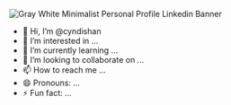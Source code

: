 ![Gray White Minimalist Personal Profile Linkedin Banner](https://github.com/user-attachments/assets/2b61be3e-c1dd-42c6-af3e-4d2f7a66ccad)


- 👋 Hi, I’m @cyndishan
- 👀 I’m interested in ...
- 🌱 I’m currently learning ...
- 💞️ I’m looking to collaborate on ...
- 📫 How to reach me ...
- 😄 Pronouns: ...
- ⚡ Fun fact: ...

<!---
cyndishan/cyndishan is a ✨ special ✨ repository because its `README.md` (this file) appears on your GitHub profile.
You can click the Preview link to take a look at your changes.
--->
